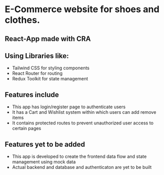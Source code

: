 # E-Commerce website for shoes and clothes.

## React-App made with CRA
## Using Libraries like: 
- Tailwind CSS for styling components
- React Router for routing
- Redux Toolkit for state management

## Features include 
- This app has login/register page to authenticate users
- It has a Cart and Wishlist system within which users can add remove items
- It contains protected routes to prevent unauthorized user access to certain pages
  
## Features yet to be added
- This app is developed to create the frontend data flow and state management using mock data
- Actual backend and database and authenticaton are yet to be built